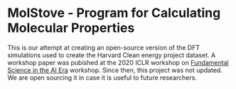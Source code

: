 # MolStove - Program for Calculating Molecular Properties

This is our attempt at creating an open-source version of the DFT simulations used to create the Harvard Clean energy project dataset.
A workshop paper was pubished at the 2020 ICLR workshop on [Fundamental Science in the AI Era](https://iclr2020-fsai.github.io/FSAI/) workshop.
Since then, this project was not updated.
We are open sourcing it in case it is useful to future researchers.
